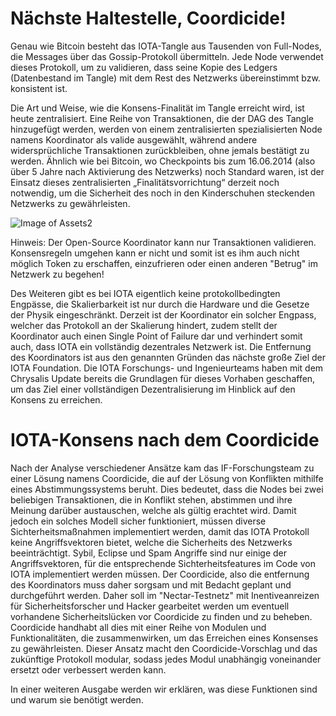 <!--
---article_info
title: Nächste Haltestelle, Coordicide!
author: [author_1]
reviews: [CrashOverride, reviewer_2]
---
-->

# Nächste Haltestelle, Coordicide!

Genau wie Bitcoin besteht das IOTA-Tangle aus Tausenden von Full-Nodes, die Messages über das Gossip-Protokoll übermitteln. Jede Node verwendet dieses Protokoll, um zu validieren, dass seine Kopie des Ledgers (Datenbestand im Tangle) mit dem Rest des Netzwerks übereinstimmt bzw. konsistent ist. 

Die Art und Weise, wie die Konsens-Finalität im Tangle erreicht wird, ist heute zentralisiert. Eine Reihe von Transaktionen, die der DAG des Tangle hinzugefügt werden, werden von einem zentralisierten spezialisierten Node namens Koordinator als valide ausgewählt, während andere widersprüchliche Transaktionen zurückbleiben, ohne jemals bestätigt zu werden. Ähnlich wie bei Bitcoin, wo Checkpoints bis zum 16.06.2014 (also über 5 Jahre nach Aktivierung des Netzwerks) noch Standard waren, ist der Einsatz dieses zentralisierten „Finalitätsvorrichtung“ derzeit noch notwendig, um die Sicherheit des noch in den Kinderschuhen steckenden Netzwerks zu gewährleisten. 

![Image of Assets2](https://iota-einsteiger-guide.de/media/images/milestones.gif)

Hinweis: Der Open-Source Koordinator kann nur Transaktionen validieren. Konsensregeln umgehen kann er nicht und somit ist es ihm auch nicht möglich Token zu erschaffen, einzufrieren oder einen anderen "Betrug" im Netzwerk zu begehen!

Des Weiteren gibt es bei IOTA eigentlich keine protokollbedingten Engpässe, die Skalierbarkeit ist nur durch die Hardware und die Gesetze der Physik eingeschränkt. Derzeit ist der Koordinator ein solcher Engpass, welcher das Protokoll an der Skalierung hindert, zudem stellt der Koordinator auch einen Single Point of Failure dar und verhindert somit auch, dass IOTA ein vollständig dezentrales Netzwerk ist. 
Die Entfernung des Koordinators ist aus den genannten Gründen das nächste große Ziel der IOTA Foundation. Die IOTA Forschungs- und Ingenieurteams haben mit dem Chrysalis Update bereits die Grundlagen für dieses Vorhaben geschaffen, um das Ziel einer vollständigen Dezentralisierung im Hinblick auf den Konsens zu erreichen. 


# IOTA-Konsens nach dem Coordicide 
Nach der Analyse verschiedener Ansätze kam das IF-Forschungsteam zu einer Lösung namens Coordicide, die auf der Lösung von Konflikten mithilfe eines Abstimmungssystems beruht. Dies bedeutet, dass die Nodes bei zwei beliebigen Transaktionen, die in Konflikt stehen, abstimmen und ihre Meinung darüber austauschen, welche als gültig erachtet wird. Damit jedoch ein solches Modell sicher funktioniert, müssen diverse Sichterheitsmaßnahmen implementiert werden, damit das IOTA Protokoll keine Angriffsvektoren bietet, welche die Sicherheits des Netzwerks beeinträchtigt. Sybil, Eclipse und Spam Angriffe sind nur einige der Angriffsvektoren, für die entsprechende Sichterheitsfeatures im Code von IOTA implementiert werden müssen. Der Coordicide, also die entfernung des Koordinators muss daher sorgsam und mit Bedacht geplant und durchgeführt werden. Daher soll im  "Nectar-Testnetz" mit Inentiveanreizen für Sicherheitsforscher und Hacker gearbeitet werden um eventuell vorhandene Sicherheitslücken vor Coordicide zu finden und zu beheben.  Coordicide handhabt all dies mit einer Reihe von Modulen und Funktionalitäten, die zusammenwirken, um das Erreichen eines Konsenses zu gewährleisten. Dieser Ansatz macht den Coordicide-Vorschlag und das zukünftige Protokoll modular, sodass jedes Modul unabhängig voneinander ersetzt oder verbessert werden kann. 


In einer weiteren Ausgabe werden wir erklären, was diese Funktionen sind und warum sie benötigt werden.
